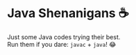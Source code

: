 # Java Shenanigans ☕️

Just some Java codes trying their best.  
Run them if you dare: `javac` + `java`! 😂
